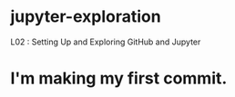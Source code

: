 # jupyter-exploration
L02 : Setting Up and Exploring GitHub and Jupyter
# I'm making my first commit. 
